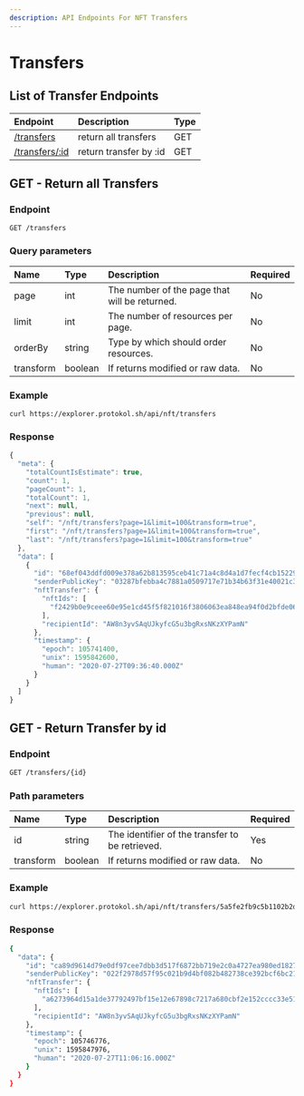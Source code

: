 ```yaml
---
description: API Endpoints For NFT Transfers
---
```


# Transfers

## List of Transfer Endpoints

| Endpoint | Description | Type |
| :--- | :--- | :--- |
| [/transfers](https://docs.protokol.com/nft/nft-base-api/transfers#get-return-all-transfers) | return all transfers | GET |
| [/transfers/:id](https://docs.protokol.com/nft/nft-base-api/transfers#get-return-transfer-by-id) | return transfer by :id | GET |

## GET - Return all Transfers

### Endpoint

```text
GET /transfers
```

### **Query parameters**

| **Name** | Type | Description | Required |
| :--- | :--- | :--- | :--- |
| page | int | The number of the page that will be returned. | No |
| limit | int | The number of resources per page. | No |
| orderBy | string | Type by which should order resources. | No |
| transform | boolean | If returns modified or raw data. | No |

### Example

```text
curl https://explorer.protokol.sh/api/nft/transfers
```

### Response

```javascript
{
  "meta": {
    "totalCountIsEstimate": true,
    "count": 1,
    "pageCount": 1,
    "totalCount": 1,
    "next": null,
    "previous": null,
    "self": "/nft/transfers?page=1&limit=100&transform=true",
    "first": "/nft/transfers?page=1&limit=100&transform=true",
    "last": "/nft/transfers?page=1&limit=100&transform=true"
  },
  "data": [
    {
      "id": "68ef043ddfd009e378a62b813595ceb41c71a4c8d4a1d7fecf4cb15229acdede",
      "senderPublicKey": "03287bfebba4c7881a0509717e71b34b63f31e40021c321f89ae04f84be6d6ac37",
      "nftTransfer": {
        "nftIds": [
          "f2429b0e9ceee60e95e1cd45f5f821016f3806063ea848ea94f0d2bfde06245b"
        ],
        "recipientId": "AW8n3yvSAqUJkyfcG5u3bgRxsNKzXYPamN"
      },
      "timestamp": {
        "epoch": 105741400,
        "unix": 1595842600,
        "human": "2020-07-27T09:36:40.000Z"
      }
    }
  ]
}
```

## GET - Return Transfer by id

### Endpoint

```bash
GET /transfers/{id}
```

### Path parameters

| Name | Type | Description | Required |
| :--- | :--- | :--- | :--- |
| id | string | The identifier of the transfer to be retrieved. | Yes |
| transform | boolean | If returns modified or raw data. | No |

### Example

```bash
curl https://explorer.protokol.sh/api/nft/transfers/5a5fe2fb9c5b1102b2d6266d41b6184676bd42c2b648c82e13264a562252072b
```

### Response

```bash
{
  "data": {
    "id": "ca89d9614d79e0df97cee7dbb3d517f6872bb719e2c0a4727ea980ed18274411",
    "senderPublicKey": "022f2978d57f95c021b9d4bf082b482738ce392bcf6bc213710e7a21504cfeb5a0",
    "nftTransfer": {
      "nftIds": [
        "a6273964d15a1de37792497bf15e12e67898c7217a680cbf2e152cccc33e5182"
      ],
      "recipientId": "AW8n3yvSAqUJkyfcG5u3bgRxsNKzXYPamN"
    },
    "timestamp": {
      "epoch": 105746776,
      "unix": 1595847976,
      "human": "2020-07-27T11:06:16.000Z"
    }
  }
}
```

